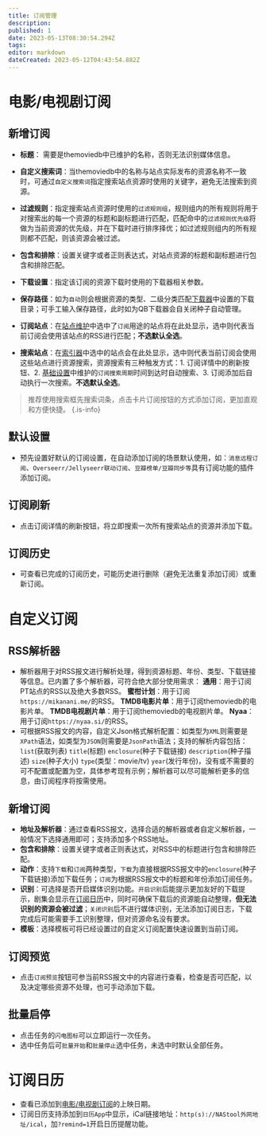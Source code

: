 ```yaml
---
title: 订阅管理
description: 
published: 1
date: 2023-05-13T08:30:54.294Z
tags: 
editor: markdown
dateCreated: 2023-05-12T04:43:54.882Z
---
```


# 电影/电视剧订阅
## 新增订阅

- **标题**： 需要是themoviedb中已维护的名称，否则无法识别媒体信息。
- **自定义搜索词**：当themoviedb中的名称与站点实际发布的资源名称不一致时，可通过`自定义搜索词`指定搜索站点资源时使用的关键字，避免无法搜索到资源。
- **过滤规则**：指定搜索站点资源时使用的`过滤规则组`，规则组内的所有规则将用于对搜索出的每一个资源的标题和副标题进行匹配，匹配命中的`过滤规则优先级`将做为当前资源的优先级，并在下载时进行排序择优；如过滤规则组内的所有规则都不匹配，则该资源会被过滤。
- **包含和排除**：设置关键字或者正则表达式，对站点资源的标题和副标题进行包含和排除匹配。
- **下载设置**：指定该订阅的资源下载时使用的下载器相关参数。
- **保存路径**：如为`自动`则会根据资源的类型、二级分类匹配[下载器](/下载器)中设置的下载目录；可手工输入保存路径，此时如为QB下载器会自关闭种子自动管理。

- **订阅站点**：在[站点维护](/站点管理#站点维护)中选中了`订阅`用途的站点将在此处显示，选中则代表当前订阅会使用该站点的RSS进行匹配；**不选默认全选**。
- **搜索站点**：在[索引器](/索引器)中选中的站点会在此处显示，选中则代表当前订阅会使用这些站点进行资源搜索，资源搜索有三种触发方式：1. 订阅详情中的刷新按钮、2. [基础设置](/基础设置#服务)中维护的`订阅搜索周期`时间到达时自动搜索、3. 订阅添加后自动执行一次搜索。**不选默认全选**。

> 推荐使用搜索框先搜索词条，点击卡片订阅按钮的方式添加订阅，更加直观和方便快捷。
{.is-info}

## 默认设置

- 预先设置好默认的订阅设置，在自动添加订阅的场景默认使用，如：`消息远程订阅`、`Overseerr/Jellyseerr联动订阅`、`豆瓣榜单/豆瓣同步等`具有订阅功能的插件添加订阅。

## 订阅刷新

- 点击订阅详情的刷新按钮，将立即搜索一次所有搜索站点的资源并添加下载。

## 订阅历史

- 可查看已完成的订阅历史，可能历史进行删除（避免无法重复添加订阅）或重新订阅。

# 自定义订阅
## RSS解析器

- 解析器用于对RSS报文进行解析处理，得到资源标题、年份、类型、下载链接等信息。已内置了多个解析器，可符合绝大部分使用需求：
  **通用**：用于订阅PT站点的RSS以及绝大多数RSS。
  **蜜柑计划**：用于订阅`https://mikanani.me/`的RSS。
  **TMDB电影片单**：用于订阅themoviedb的电影片单。
  **TMDB电视剧片单**：用于订阅themoviedb的电视剧片单。
  **Nyaa**：用于订阅`https://nyaa.si/`的RSS。
- 可根据RSS报文的内容，自定义Json格式解析配置：如类型为`XML`则需要是`XPath`语法，如类型为`JSON`则需要是`JsonPath`语法；支持的解析内容包括：`list`(获取列表) `title`(标题) `enclosure`(种子下载链接) `description`(种子描述) `size`(种子大小) `type`(类型：movie/tv) `year`(发行年份)，没有或不需要的可不配置或配置为空，具体参考现有示例；解析器可以尽可能解析更多的信息，由订阅程序将按需使用。

## 新增订阅

- **地址及解析器**：通过查看RSS报文，选择合适的解析器或者自定义解析器，一般情况下选择通用即可；支持添加多个RSS地址。
- **包含和排除**：设置关键字或者正则表达式，对RSS中的标题进行包含和排除匹配。
- **动作**：支持`下载`和`订阅`两种类型，`下载`为直接根据RSS报文中的`enclosure`(种子下载链接)添加下载任务；`订阅`为根据RSS报文中的标题和年份添加订阅任务。
- **识别**：可选择是否开启媒体识别功能。`开启识别`后能提示更加友好的下载提示，剧集会显示在[订阅日历](/订阅管理#订阅日历)中，同时可确保下载后的资源能自动整理，**但无法识别的资源会被过滤**；`关闭识别`后不进行媒体识别，无法添加订阅日志，下载完成后可能需要手工识别整理，但对资源命名没有要求。
- **模板**：选择模板可将已经设置过的自定义订阅配置快速设置到当前订阅。

## 订阅预览

- 点击`订阅预览`按钮可参当前RSS报文中的内容进行查看，检查是否可匹配，以及决定哪些资源不处理，也可手动添加下载。

## 批量启停

- 点击任务的`闪电图标`可以立即运行一次任务。
- 选中任务后可`批量开始`和`批量停止`选中任务，未选中时默认全部任务。

# 订阅日历

- 查看已添加到[电影/电视剧订阅](/订阅管理#电影/电视剧订阅)的上映日期。
- 订阅日历支持添加到`日历App`中显示，iCal链接地址：`http(s)://NAStool外网地址/ical`，加`?remind=1`开启日历提醒功能。
